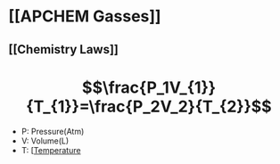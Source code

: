 # [[APCHEM Gasses]]
## [[Chemistry Laws]]

# $$\frac{P_1V_{1}}{T_{1}}=\frac{P_2V_2}{T_{2}}$$
- P: Pressure(Atm)
- V: Volume(L)
- T: [[Temperature](Kelvin)
